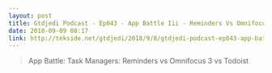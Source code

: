 ```yaml
---
layout: post
title: Gtdjedi Podcast - Ep043 - App Battle Iii - Reminders Vs Omnifocus 3 Vs Todoist
date: 2018-09-09 08:17
link: http://tekside.net/gtdjedi/2018/9/8/gtdjedi-podcast-ep043-app-battle-iii-reminders-vs-omnifocus-3-vs-todoist
---
```


> App Battle: Task Managers: Reminders vs Omnifocus 3 vs Todoist

​